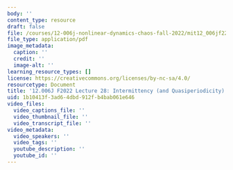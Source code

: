 ```yaml
---
body: ''
content_type: resource
draft: false
file: /courses/12-006j-nonlinear-dynamics-chaos-fall-2022/mit12_006jf22_lec28.pdf
file_type: application/pdf
image_metadata:
  caption: ''
  credit: ''
  image-alt: ''
learning_resource_types: []
license: https://creativecommons.org/licenses/by-nc-sa/4.0/
resourcetype: Document
title: '12.006J F2022 Lecture 28: Intermittency (and Quasiperiodicity)'
uid: 1b10413f-3ad6-4dbd-912f-b4bab061e646
video_files:
  video_captions_file: ''
  video_thumbnail_file: ''
  video_transcript_file: ''
video_metadata:
  video_speakers: ''
  video_tags: ''
  youtube_description: ''
  youtube_id: ''
---
```

